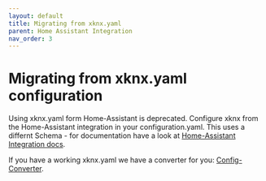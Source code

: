 ```yaml
---
layout: default
title: Migrating from xknx.yaml
parent: Home Assistant Integration
nav_order: 3
---
```


# [](#header-1)Migrating from xknx.yaml configuration

Using xknx.yaml form Home-Assistant is deprecated. Configure xknx from the Home-Assistant integration in your configuration.yaml. This uses a differnt Schema - for documentation have a look at [Home-Assistant Integration docs](https://www.home-assistant.io/integrations/knx/).

If you have a working xknx.yaml we have a converter for you: [Config-Converter](/config-converter/).


